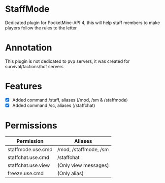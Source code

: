# StaffMode
Dedicated plugin for PocketMine-API 4, this will help staff members to make players follow the rules to the letter

# Annotation

This plugin is not dedicated to pvp servers, it was created for survival/factions/hcf servers

# Features

  - [X] Added command /staff, aliases (/mod, /sm & /staffmode)
  - [X] Added command /sc, aliases (/staffchat)

# Permissions

| Permission | Aliases |
| --- | --- |
| staffmode.use.cmd | /mod, /staffmode, /sm |
| staffchat.use.cmd | /staffchat |
| staffchat.use.view | (Only view messages) |
| freeze.use.cmd | (Only alias) |